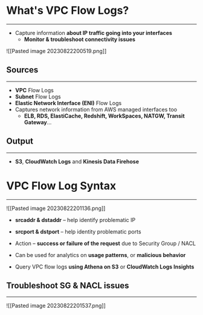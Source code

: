 # What's VPC Flow Logs?
---

* Capture information **about IP traffic going into your interfaces**
	* **Monitor & troubleshoot connectivity issues**

![[Pasted image 20230822200519.png]]

## Sources
---

* **VPC** Flow Logs 
* **Subnet** Flow Logs 
* **Elastic Network Interface (ENI)** Flow Logs
* Captures network information from AWS managed interfaces too
	* **ELB, RDS, ElastiCache, Redshift, WorkSpaces, NATGW, Transit Gateway**…

## Output
---

* **S3**, **CloudWatch Logs** and **Kinesis Data Firehose**

# VPC Flow Log Syntax
---

![[Pasted image 20230822201136.png]]

* **srcaddr & dstaddr** – help identify problematic IP 
* **srcport & dstport** – help identity problematic ports 
* Action – **success or failure of the request** due to Security Group / NACL

* Can be used for analytics on **usage patterns**, or **malicious behavior** 
* Query VPC flow logs **using Athena on S3** or **CloudWatch Logs Insights**

## Troubleshoot SG & NACL issues
---

![[Pasted image 20230822201537.png]]

